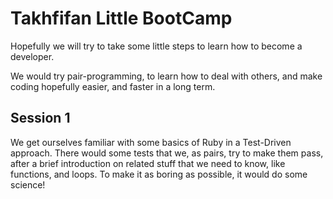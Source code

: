 # Takhfifan Little BootCamp

Hopefully we will try to take some little steps to learn how to become
a developer.

We would try pair-programming, to learn how to deal with others, and
make coding hopefully easier, and faster in a long term.

## Session 1

We get ourselves familiar with some basics of Ruby in a Test-Driven approach.
There would some tests that we, as pairs, try to make them pass, after a
brief introduction on related stuff that we need to know, like functions,
and loops. To make it as boring as possible, it would do some science!
